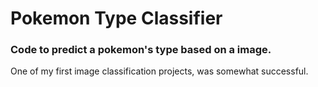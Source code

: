 # Pokemon Type Classifier  
### Code to predict a pokemon's type based on a image.  
One of my first image classification projects, was somewhat successful.  